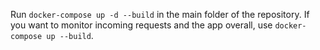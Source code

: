 Run `docker-compose up -d --build` in the main folder of the repository. If you want to monitor incoming requests and the app overall, use `docker-compose up --build`.